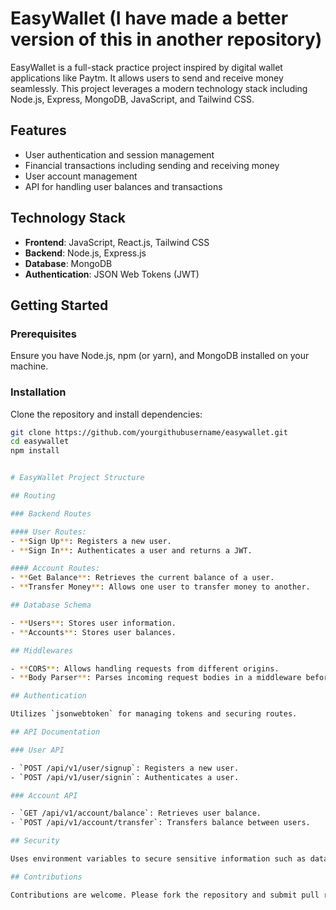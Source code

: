 
# EasyWallet (I have made a better version of this in another repository)

EasyWallet is a full-stack practice project inspired by digital wallet applications like Paytm. It allows users to send and receive money seamlessly. This project leverages a modern technology stack including Node.js, Express, MongoDB, JavaScript, and Tailwind CSS.

## Features

- User authentication and session management
- Financial transactions including sending and receiving money
- User account management
- API for handling user balances and transactions

## Technology Stack

- **Frontend**: JavaScript, React.js, Tailwind CSS
- **Backend**: Node.js, Express.js
- **Database**: MongoDB
- **Authentication**: JSON Web Tokens (JWT)

## Getting Started

### Prerequisites

Ensure you have Node.js, npm (or yarn), and MongoDB installed on your machine.

### Installation

Clone the repository and install dependencies:

```bash
git clone https://github.com/yourgithubusername/easywallet.git
cd easywallet
npm install


# EasyWallet Project Structure

## Routing

### Backend Routes

#### User Routes:
- **Sign Up**: Registers a new user.
- **Sign In**: Authenticates a user and returns a JWT.

#### Account Routes:
- **Get Balance**: Retrieves the current balance of a user.
- **Transfer Money**: Allows one user to transfer money to another.

## Database Schema

- **Users**: Stores user information.
- **Accounts**: Stores user balances.

## Middlewares

- **CORS**: Allows handling requests from different origins.
- **Body Parser**: Parses incoming request bodies in a middleware before handlers.

## Authentication

Utilizes `jsonwebtoken` for managing tokens and securing routes.

## API Documentation

### User API

- `POST /api/v1/user/signup`: Registers a new user.
- `POST /api/v1/user/signin`: Authenticates a user.

### Account API

- `GET /api/v1/account/balance`: Retrieves user balance.
- `POST /api/v1/account/transfer`: Transfers balance between users.

## Security

Uses environment variables to secure sensitive information such as database URI and JWT secrets.

## Contributions

Contributions are welcome. Please fork the repository and submit pull requests to the main branch.
